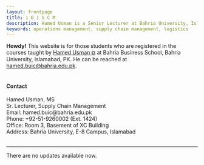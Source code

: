 ```yaml
---
layout: frontpage
title: 1 0 1 S C M
description: Hamed Usman is a Senior Lecturer at Bahria University, Islamabad, Pakistan. 
keywords: operations management, supply chain management, logistics
---
```

<div class="headline"><strong>Howdy!</strong> This website is for those students who are registered in the courses taught by <a href="https://hamedusman.github.io" target="_blank" rel="noopener noreferrer">Hamed Usman &#x29c9;</a> at Bahria Business School, Bahria University, Islamabad, PK. He can be reached at <a href="mailto:hamed.buic@bahria.edu.pk">hamed.buic@bahria.edu.pk</a>.
</div>

<br/>

<h4>Contact</h4>
Hamed Usman, MS <br/>
Sr. Lecturer, Supply Chain Management <br/>
Email: hamed.buic@bahria.edu.pk <br/>
Phone: +92-51-9260002 (Ext. 1424) <br/>
Office: Room 3, Basement of XC Building <br/>
Address: Bahria University, E-8 Campus, Islamabad <br/>

<br/>

---


There are no updates available now.
